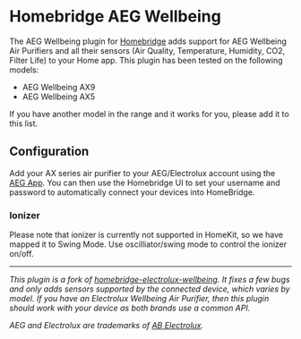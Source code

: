# Homebridge AEG Wellbeing

The AEG Wellbeing plugin for [Homebridge](https://github.com/nfarina/homebridge) adds support for AEG Wellbeing Air Purifiers and all their sensors (Air Quality, Temperature, Humidity, CO2, Filter Life) to your Home app. This plugin has been tested on the following models:

- AEG Wellbeing AX9
- AEG Wellbeing AX5

If you have another model in the range and it works for you, please add it to this list.

## Configuration
Add your AX series air purifier to your AEG/Electrolux account using the [AEG App](https://apps.apple.com/gb/app/aeg/id1599494494). You can then use the Homebridge UI to set your username and password to automatically connect your devices into HomeBridge.

### Ionizer
Please note that ionizer is currently not supported in HomeKit, so we have mapped it to Swing Mode. Use oscilliator/swing mode to control the ionizer on/off.

---

*This plugin is a fork of [homebridge-electrolux-wellbeing](https://github.com/baboons/homebridge-electrolux-wellbeing). It fixes a few bugs and only adds sensors supported by the connected device, which varies by model. If you have an Electrolux Wellbeing Air Purifier, then this plugin should work with your device as both brands use a common API.*

*AEG and Electrolux are trademarks of [AB Electrolux](https://www.electroluxgroup.com/).*
